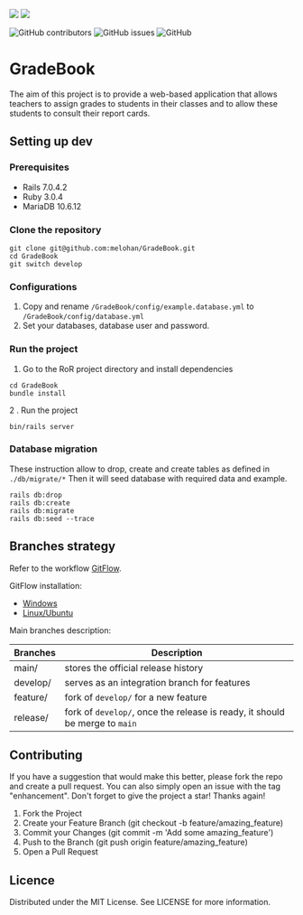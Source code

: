 ![](https://img.shields.io/badge/Ruby_on_Rails-CC0000?style=for-the-badge&logo=ruby-on-rails&logoColor=white)
![](https://img.shields.io/badge/MySQL-00000F?style=for-the-badge&logo=mysql&logoColor=white)

![GitHub contributors](https://img.shields.io/github/contributors/melohan/GradeBook?style=flat-square)
![GitHub issues](https://img.shields.io/github/issues/melohan/GradeBook?style=flat-square)
![GitHub](https://img.shields.io/github/license/melohan/GradeBook?style=flat-square)

# GradeBook

The aim of this project is to provide a web-based application that allows teachers to assign grades to students in their classes and to allow these students to consult their report cards.

## Setting up dev

### Prerequisites

- Rails 7.0.4.2
- Ruby 3.0.4
- MariaDB 10.6.12

### Clone the repository

```shell
git clone git@github.com:melohan/GradeBook.git
cd GradeBook
git switch develop
```

### Configurations

1. Copy and rename `/GradeBook/config/example.database.yml` to `/GradeBook/config/database.yml`
2. Set your databases, database user and password.

### Run the project

1. Go to the RoR project directory and install dependencies
```shell
cd GradeBook
bundle install
```
2 . Run the project
```shell
bin/rails server
```

### Database migration

These instruction allow to drop, create and create tables as defined in `./db/migrate/*`
Then it will seed database with required data and example.

```shell
rails db:drop
rails db:create
rails db:migrate
rails db:seed --trace
```

## Branches strategy

Refer to the workflow [GitFlow](https://www.atlassian.com/git/tutorials/comparing-workflows/gitflow-workflow).

GitFlow installation:
- [Windows](https://git-scm.com/download/win)
- [Linux/Ubuntu](https://howtoinstall.co/en/git-flow)

Main branches description:

| Branches  | Description |
|---|---|
| main/ | stores the official release history  |
| develop/ | serves as an integration branch for features |
| feature/| fork of `develop/` for a new feature|
|release/|fork of `develop/`, once the release is ready, it should be merge to `main`|

## Contributing

If you have a suggestion that would make this better, please fork the repo and create a pull request. You can also simply open an issue with the tag "enhancement". Don't forget to give the project a star! Thanks again!

1. Fork the Project
2. Create your Feature Branch (git checkout -b feature/amazing_feature)
3. Commit your Changes (git commit -m 'Add some amazing_feature')
4. Push to the Branch (git push origin feature/amazing_feature)
5. Open a Pull Request

## Licence

Distributed under the MIT License. See LICENSE for more information.
